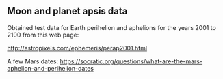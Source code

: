## Moon and planet apsis data

Obtained test data for Earth perihelion and aphelions
for the years 2001 to 2100 from this web page:

http://astropixels.com/ephemeris/perap2001.html

A few Mars dates:
https://socratic.org/questions/what-are-the-mars-aphelion-and-perihelion-dates
